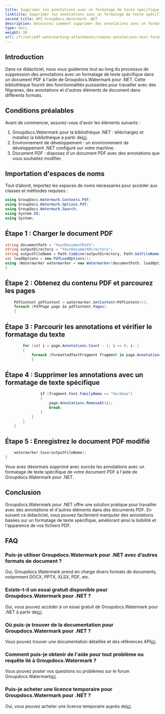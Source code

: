 ```yaml
---
title: Supprimer les annotations avec un formatage de texte spécifique dans PDF
linktitle: Supprimer les annotations avec un formatage de texte spécifique dans PDF
second_title: API GroupDocs.Watermark .NET
description: Découvrez comment supprimer des annotations avec un formatage de texte spécifique dans des documents PDF à l'aide de Groupdocs pour .NET.
type: docs
weight: 30
url: /fr/net/pdf-watermarking-attachments/remove-annotations-text-formatting-pdf/
---
```

## Introduction
Dans ce didacticiel, nous vous guiderons tout au long du processus de suppression des annotations avec un formatage de texte spécifique dans un document PDF à l'aide de Groupdocs.Watermark pour .NET. Cette bibliothèque fournit des fonctionnalités puissantes pour travailler avec des filigranes, des annotations et d'autres éléments de document dans différents formats.
## Conditions préalables
Avant de commencer, assurez-vous d'avoir les éléments suivants :
1.  Groupdocs.Watermark pour la bibliothèque .NET : téléchargez et installez la bibliothèque à partir de[ici](https://releases.groupdocs.com/Watermark/net/).
2. Environnement de développement : un environnement de développement .NET configuré sur votre machine.
3. Document PDF : disposez d'un document PDF avec des annotations que vous souhaitez modifier.

## Importation d'espaces de noms
Tout d’abord, importez les espaces de noms nécessaires pour accéder aux classes et méthodes requises :
```csharp
using GroupDocs.Watermark.Contents.Pdf;
using GroupDocs.Watermark.Options.Pdf;
using GroupDocs.Watermark.Search;
using System.IO;
using System;
```
## Étape 1 : Charger le document PDF
```csharp
string documentPath = "YourDocumentPath";
string outputDirectory = "YourDocumentDirectory";
string outputFileName = Path.Combine(outputDirectory, Path.GetFileName(documentPath));
var loadOptions = new PdfLoadOptions();
using (Watermarker watermarker = new Watermarker(documentPath, loadOptions))
{
```
## Étape 2 : Obtenez du contenu PDF et parcourez les pages
```csharp
    PdfContent pdfContent = watermarker.GetContent<PdfContent>();
    foreach (PdfPage page in pdfContent.Pages)
    {
```
## Étape 3 : Parcourir les annotations et vérifier le formatage du texte
```csharp
        for (int i = page.Annotations.Count - 1; i >= 0; i--)
        {
            foreach (FormattedTextFragment fragment in page.Annotations[i].FormattedTextFragments)
            {
```
## Étape 4 : Supprimer les annotations avec un formatage de texte spécifique
```csharp
                if (fragment.Font.FamilyName == "Verdana")
                {
                    page.Annotations.RemoveAt(i);
                    break;
                }
            }
        }
    }
```
## Étape 5 : Enregistrez le document PDF modifié
```csharp
    watermarker.Save(outputFileName);
}
```
Vous avez désormais supprimé avec succès les annotations avec un formatage de texte spécifique de votre document PDF à l'aide de Groupdocs.Watermark pour .NET.

## Conclusion
Groupdocs.Watermark pour .NET offre une solution pratique pour travailler avec des annotations et d'autres éléments dans des documents PDF. En suivant ce didacticiel, vous pouvez facilement manipuler des annotations basées sur un formatage de texte spécifique, améliorant ainsi la lisibilité et l'apparence de vos fichiers PDF.
## FAQ
### Puis-je utiliser Groupdocs.Watermark pour .NET avec d’autres formats de document ?
Oui, Groupdocs.Watermark prend en charge divers formats de documents, notamment DOCX, PPTX, XLSX, PDF, etc.
### Existe-t-il un essai gratuit disponible pour Groupdocs.Watermark pour .NET ?
 Oui, vous pouvez accéder à un essai gratuit de Groupdocs.Watermark pour .NET à partir de[ici](https://releases.groupdocs.com/).
### Où puis-je trouver de la documentation pour Groupdocs.Watermark pour .NET ?
 Vous pouvez trouver une documentation détaillée et des références API[ici](https://reference.groupdocs.com/Watermark/net/).
### Comment puis-je obtenir de l'aide pour tout problème ou requête lié à Groupdocs.Watermark ?
 Vous pouvez poster vos questions ou problèmes sur le forum Groupdocs.Watermark[ici](https://forum.groupdocs.com/c/watermark/19).
### Puis-je acheter une licence temporaire pour Groupdocs.Watermark pour .NET ?
 Oui, vous pouvez acheter une licence temporaire auprès de[ici](https://purchase.groupdocs.com/temporary-license/).
